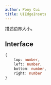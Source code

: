 ```yaml
---
author: Pony Cui
title: UIEdgeInsets
---
```


描述边界大小。

## Interface

```typescript
{ 
    top: number, 
    left: number, 
    bottom: number, 
    right: number
}
```
